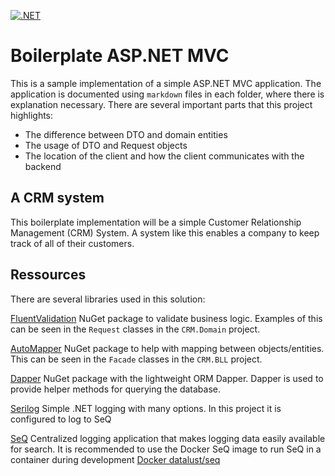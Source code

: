 [![.NET](https://github.com/brhvucn/Boilerplate_ASPNETMVC/actions/workflows/dotnet.yml/badge.svg)](https://github.com/brhvucn/Boilerplate_ASPNETMVC/actions/workflows/dotnet.yml)

# Boilerplate ASP.NET MVC
This is a sample implementation of a simple ASP.NET MVC application. The application is documented using `markdown` files in each folder, where there is explanation necessary. There are several important parts that this project highlights:

* The difference between DTO and domain entities
* The usage of DTO and Request objects
* The location of the client and how the client communicates with the backend

## A CRM system
This boilerplate implementation will be a simple Customer Relationship Management (CRM) System. A system like this enables a company to keep track of all of their customers.

## Ressources
There are several libraries used in this solution:

[FluentValidation](https://docs.fluentvalidation.net/en/latest/) NuGet package to validate business logic. Examples of this can be seen in the `Request` classes in the `CRM.Domain` project.

[AutoMapper](https://docs.automapper.org/en/stable/index.html) NuGet package to help with mapping between objects/entities. This can be seen in the `Facade` classes in the `CRM.BLL` project.

[Dapper](https://github.com/DapperLib/Dapper) NuGet package with the lightweight ORM Dapper. Dapper is used to provide helper methods for querying the database.

[Serilog](https://serilog.net/) Simple .NET logging with many options. In this project it is configured to log to SeQ

[SeQ](https://datalust.co/seq) Centralized logging application that makes logging data easily available for search. It is recommended to use the Docker SeQ image to run SeQ in a container during development [Docker datalust/seq](https://hub.docker.com/r/datalust/seq)
